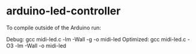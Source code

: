 arduino-led-controller
======================

To compile outside of the Arduino run:

Debug:      gcc midi-led.c -lm -Wall -g -o midi-led
Optimized:  gcc midi-led.c -O3 -lm -Wall -o midi-led
